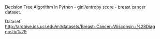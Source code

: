 Decision Tree Algorithm in Python - gini/entropy score - breast cancer dataset.

Dataset: http://archive.ics.uci.edu/ml/datasets/Breast+Cancer+Wisconsin+%28Diagnostic%29
